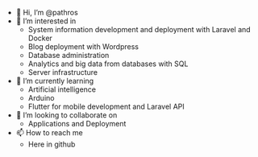 - 👋 Hi, I’m @pathros
- 👀 I’m interested in
  - System information development and deployment with Laravel and Docker
  - Blog deployment with Wordpress
  - Database administration
  - Analytics and big data from databases with SQL
  - Server infrastructure
- 🌱 I’m currently learning
  - Artificial intelligence
  - Arduino
  - Flutter for mobile development and Laravel API
- 💞️ I’m looking to collaborate on
  - Applications and Deployment
- 📫 How to reach me
  - Here in github

<!---
pathros/pathros is a ✨ special ✨ repository because its `README.md` (this file) appears on your GitHub profile.
You can click the Preview link to take a look at your changes.
--->
